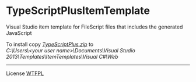 # TypeScriptPlusItemTemplate
Visual Studio item template for FileScript files that includes the generated JavaScript

To install copy <a href="https://github.com/jahu00/TypeScriptPlusItemTemplate/releases/tag/1.0"><i>TypeScriptPlus.zip</i></a> to<br/><i>C:\Users\\\<your user name>\Documents\Visual Studio 2013\Templates\ItemTemplates\Visual C#\Web</i>
<hr/>
License <a href="http://www.wtfpl.net/about/">WTFPL</a>
